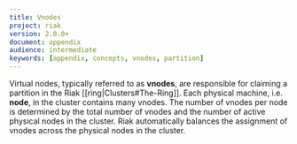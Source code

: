 ```yaml
---
title: Vnodes
project: riak
version: 2.0.0+
document: appendix
audience: intermediate
keywords: [appendix, concepts, vnodes, partition]
---
```


Virtual nodes, typically referred to as **vnodes**, are responsible for
claiming a partition in the Riak [[ring|Clusters#The-Ring]]. Each
physical machine, i.e. **node**, in the cluster contains many vnodes.
The number of vnodes per node is determined by the total number of
vnodes and the number of active physical nodes in the cluster. Riak
automatically balances the assignment of vnodes across the physical
nodes in the cluster.


